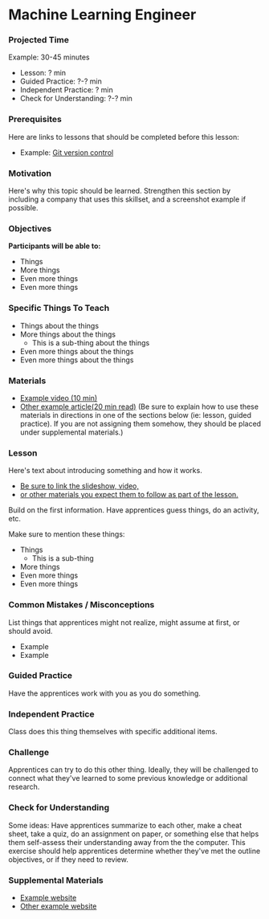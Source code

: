 # Machine Learning Engineer

### Projected Time

Example: 30-45 minutes
- Lesson: ? min
- Guided Practice: ?-? min
- Independent Practice: ? min
- Check for Understanding: ?-? min

### Prerequisites

Here are links to lessons that should be completed before this lesson:

- Example: [Git version control](version-control/git-version-control/git-version-control.md)

### Motivation

Here's why this topic should be learned. Strengthen this section by including a company that uses this skillset, and a screenshot example if possible.

### Objectives

**Participants will be able to:**

- Things
- More things
- Even more things
- Even more things

### Specific Things To Teach

- Things about the things
- More things about the things
	- This is a sub-thing about the things
- Even more things about the things
- Even more things about the things

### Materials

- [Example video (10 min)](https://example.com)
- [Other example article(20 min read)](https://otherexample.com)
(Be sure to explain how to use these materials in directions in one of the sections below (ie: lesson, guided practice).  If you are not assigning them somehow, they should be placed under supplemental materials.) 

### Lesson

Here's text about introducing something and how it works.

- [Be sure to link the slideshow, video,](google.com)
- [or other materials you expect them to follow as part of the lesson.](google.com)

Build on the first information. Have apprentices guess things, do an activity, etc.

Make sure to mention these things:

- Things
	- This is a sub-thing
- More things
- Even more things
- Even more things


### Common Mistakes / Misconceptions

List things that apprentices might not realize, might assume at first, or should avoid.

- Example
- Example


### Guided Practice

Have the apprentices work with you as you do something.


### Independent Practice

Class does this thing themselves with specific additional items.


### Challenge

Apprentices can try to do this other thing. Ideally, they will be challenged to connect what they've learned to some previous knowledge or additional research.


### Check for Understanding

Some ideas: Have apprentices summarize to each other, make a cheat sheet, take a quiz, do an assignment on paper, or something else that helps them self-assess their understanding away from the the computer. This exercise should help apprentices determine whether they've met the outline objectives, or if they need to review.

### Supplemental Materials
- [Example website](https://example.com)
- [Other example website](https://otherexample.com)
